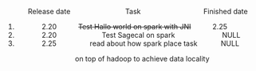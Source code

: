   &nbsp; &nbsp;&nbsp;&nbsp;&nbsp;&nbsp;&nbsp;&nbsp;&nbsp;&nbsp;  Release date &nbsp;&nbsp;&nbsp;&nbsp;&nbsp;&nbsp;&nbsp;&nbsp;&nbsp;&nbsp;&nbsp;&nbsp;&nbsp;&nbsp;&nbsp;&nbsp;&nbsp;&nbsp;&nbsp;&nbsp;&nbsp;&nbsp;&nbsp;&nbsp;&nbsp;&nbsp;&nbsp;Task&nbsp;&nbsp;&nbsp;&nbsp;&nbsp;&nbsp;&nbsp;&nbsp;&nbsp;&nbsp;&nbsp;&nbsp;&nbsp;&nbsp;&nbsp;&nbsp;&nbsp;&nbsp;&nbsp;&nbsp;&nbsp;&nbsp;&nbsp;&nbsp;&nbsp;&nbsp;&nbsp;&nbsp;&nbsp;&nbsp;&nbsp;&nbsp;Finished date

1. &nbsp;&nbsp;&nbsp;&nbsp;&nbsp;&nbsp;&nbsp;&nbsp;&nbsp;&nbsp;&nbsp;&nbsp;
2.20 &nbsp;&nbsp;&nbsp;&nbsp;&nbsp;&nbsp;&nbsp;&nbsp;&nbsp; 
~~Test Hallo world on spark with JNI~~ &nbsp;&nbsp;&nbsp;&nbsp;&nbsp;&nbsp;&nbsp;&nbsp;&nbsp; 
2.25
2. &nbsp;&nbsp;&nbsp;&nbsp;&nbsp;&nbsp;&nbsp;&nbsp;&nbsp;&nbsp;&nbsp;&nbsp;
2.20 &nbsp;&nbsp;&nbsp;&nbsp;&nbsp;&nbsp;&nbsp;&nbsp;&nbsp; &nbsp; &nbsp; &nbsp; &nbsp; &nbsp; &nbsp; 
Test Sagecal on spark  &nbsp;&nbsp;&nbsp;&nbsp;&nbsp;&nbsp;&nbsp;&nbsp;&nbsp;&nbsp;&nbsp;&nbsp;&nbsp;&nbsp; &nbsp; &nbsp; &nbsp; &nbsp; 
NULL
3. &nbsp;&nbsp;&nbsp;&nbsp;&nbsp;&nbsp;&nbsp;&nbsp;&nbsp;&nbsp;&nbsp;&nbsp;
2.25 &nbsp;&nbsp;&nbsp;&nbsp;&nbsp;&nbsp;&nbsp;&nbsp;&nbsp; &nbsp; &nbsp; &nbsp; 
read about how spark place task  &nbsp;&nbsp; &nbsp; &nbsp; &nbsp; &nbsp; 
NULL

&nbsp; &nbsp; &nbsp; &nbsp; &nbsp; &nbsp; &nbsp; &nbsp; &nbsp; &nbsp; &nbsp; &nbsp; &nbsp; &nbsp; &nbsp; &nbsp; &nbsp; &nbsp; on top of hadoop to achieve data locality 